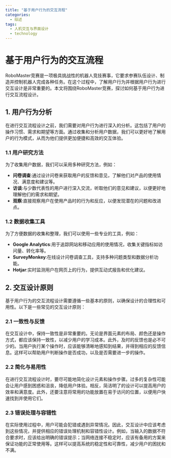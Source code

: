 ```yaml
---  
title: "基于用户行为的交互流程"  
categories:  
  - 综述  
tags: 
  - 人机交互与界面设计 
  - technology  
---  
```


# 基于用户行为的交互流程

RoboMaster竞赛是一项极具挑战性的机器人竞技赛事，它要求参赛队伍设计、制造并控制机器人完成各种任务。在这个过程中，了解用户行为并根据用户行为进行交互设计是非常重要的。本文将围绕RoboMaster竞赛，探讨如何基于用户行为进行交互流程设计。

## 1. 用户行为分析

在进行交互流程设计之前，我们需要对用户行为进行深入的分析。这包括了用户的操作习惯、需求和期望等方面。通过收集和分析用户数据，我们可以更好地了解用户的行为模式，从而为他们提供更加便捷和高效的交互体验。

### 1.1 用户研究方法

为了收集用户数据，我们可以采用多种研究方法，例如：

- **问卷调查**:通过设计问卷来获取用户的反馈和意见，了解他们对产品的使用情况、满意度和建议等。
- **访谈**:与少数代表性的用户进行深入交流，听取他们的意见和建议，以便更好地理解他们的需求和期望。
- **观察**:直接观察用户在使用产品时的行为和反应，以便发现潜在的问题和改进点。

### 1.2 数据收集工具

为了方便数据的收集和整理，我们可以使用一些专业的工具，例如：

- **Google Analytics**:用于追踪网站和移动应用的使用情况，收集关键指标如访问量、转化率等。
- **SurveyMonkey**:在线设计问卷调查工具，支持多种问题类型和数据分析功能。
- **Hotjar**:实时监测用户在网页上的行为，提供互动式报告和优化建议。

## 2. 交互设计原则

基于用户行为的交互流程设计需要遵循一些基本的原则，以确保设计的合理性和可用性。以下是一些常见的交互设计原则：

### 2.1 一致性与反馈

在交互设计中，保持一致性是非常重要的。无论是界面元素的布局、颜色还是操作方式，都应该保持一致性，以减少用户的学习成本。此外，及时的反馈也是必不可少的。当用户执行某个操作时，应该能够清晰地感知到结果，并得到相应的反馈信息。这样可以帮助用户判断操作是否成功，以及是否需要进一步的操作。

### 2.2 简化与易用性

在进行交互流程设计时，要尽可能地简化设计元素和操作步骤。过多的复杂性可能会让用户感到困惑和沮丧，降低用户体验。相反，简洁明了的设计可以提高用户的效率和满意度。此外，还要注意将常用的功能放置在易于访问的位置，以便用户快速找到并使用它们。

### 2.3 错误处理与容错性

在实际使用过程中，用户可能会犯错或遇到异常情况。因此，交互设计中应该考虑到这些情况，并提供相应的错误处理机制和容错性设计。例如，当输入的数据不符合要求时，应该给出明确的错误提示；当网络连接不稳定时，应该有备用的方案来保证功能的正常使用等。这样可以提高系统的稳定性和可靠性，减少用户的困扰和不满。 
